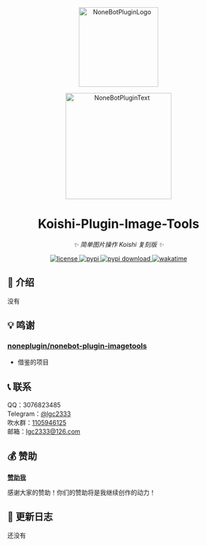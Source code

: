 <!-- markdownlint-disable MD026 MD031 MD033 MD036 MD041 -->

<div align="center">

<a href="https://koishi.chat/zh-CN/market/">
  <img src="https://raw.githubusercontent.com/lgc2333/koishi-workspace/master/readme/koishi-plugin.png" width="180" height="180" alt="NoneBotPluginLogo">
</a>

<p>
  <img src="https://raw.githubusercontent.com/lgc2333/koishi-workspace/master/readme/KoishiPlugin.svg" width="240" alt="NoneBotPluginText">
</p>

# Koishi-Plugin-Image-Tools

_✨ 简单图片操作 Koishi 复刻版 ✨_

<a href="./LICENSE">
  <img src="https://img.shields.io/github/license/lgc2333/koishi-plugin-image-tools.svg" alt="license">
</a>
<a href="https://www.npmjs.com/package/koishi-plugin-image-tools">
  <img src="https://img.shields.io/npm/v/koishi-plugin-image-tools" alt="pypi">
</a>
<a href="https://www.npmjs.com/package/koishi-plugin-image-tools">
  <img src="https://img.shields.io/npm/dm/koishi-plugin-image-tools" alt="pypi download">
</a>
<a href="https://wakatime.com/badge/user/b61b0f9a-f40b-4c82-bc51-0a75c67bfccf/project/c871162c-2c6d-4a99-8de5-c8c8d7d3a0f1">
  <img src="https://wakatime.com/badge/user/b61b0f9a-f40b-4c82-bc51-0a75c67bfccf/project/c871162c-2c6d-4a99-8de5-c8c8d7d3a0f1.svg" alt="wakatime">
</a>

</div>

## 📖 介绍

没有

## 💡 鸣谢

### [noneplugin/nonebot-plugin-imagetools](https://github.com/noneplugin/nonebot-plugin-imagetools)

- 借鉴的项目

## 📞 联系

QQ：3076823485  
Telegram：[@lgc2333](https://t.me/lgc2333)  
吹水群：[1105946125](https://jq.qq.com/?_wv=1027&k=Z3n1MpEp)  
邮箱：<lgc2333@126.com>

## 💰 赞助

**[赞助我](https://blog.lgc2333.top/donate)**

感谢大家的赞助！你们的赞助将是我继续创作的动力！

## 📝 更新日志

还没有
